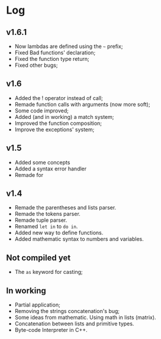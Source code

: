 Log
===

v1.6.1
------
+ Now lambdas are defined using the ``~`` prefix;
+ Fixed Bad functions' declaration;
+ Fixed the function type return;
+ Fixed other bugs;

v1.6
----
+ Added the ! operator instead of call;
+ Remade function calls with arguments (now more soft);
+ Some code improved;
+ Added (and in working) a match system;
+ Improved the function composition;
+ Improve the exceptions' system;

v1.5
----
+ Added some concepts
+ Added a syntax error handler
+ Remade for

v1.4
----
+ Remade the parentheses and lists parser.
+ Remade the tokens parser.
+ Remade tuple parser.
+ Renamed ``let in`` to ``do in``.
+ Added new way to define functions.
+ Added mathematic syntax to numbers and variables.

Not compiled yet
----------------
+ The ``as`` keyword for casting;

In working
-----------
+ Partial application;
+ Removing the strings concatenation's bug;
+ Some ideas from mathematic. Using math in lists (matrix).
+ Concatenation between lists and primitive types.
+ Byte-code Interpreter in C++.